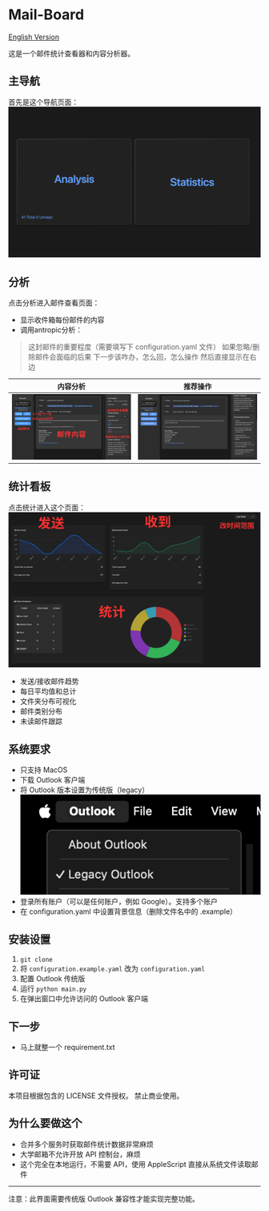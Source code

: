 # Mail-Board
[English Version](README.md)

这是一个邮件统计查看器和内容分析器。

## 主导航
首先是这个导航页面：
![主导航界面](public/index.png)

## 分析
点击分析进入邮件查看页面：
- 显示收件箱每份邮件的内容
- 调用antropic分析：
> 这封邮件的重要程度（需要填写下 configuration.yaml 文件）
> 如果忽略/删除邮件会面临的后果
> 下一步该咋办，怎么回，怎么操作
然后直接显示在右边

| 内容分析                                | 推荐操作                               |
|---------------------------------------|--------------------------------------|
| ![邮件分析 1](public/email-1-cn.png)    | ![邮件分析 2](public/email-2.png)     |

## 统计看板
点击统计进入这个页面：
![统计界面](public/stats-cn.png)
- 发送/接收邮件趋势
- 每日平均值和总计
- 文件夹分布可视化
- 邮件类别分布
- 未读邮件跟踪

## 系统要求
- 只支持 MacOS
- 下载 Outlook 客户端
- 将 Outlook 版本设置为传统版（legacy）
![传统设置](public/legacy.png)
- 登录所有账户（可以是任何账户，例如 Google）。支持多个账户
- 在 configuration.yaml 中设置背景信息（删除文件名中的 .example）

## 安装设置
1. ```git clone```
2. 将 `configuration.example.yaml` 改为 `configuration.yaml`
3. 配置 Outlook 传统版
4. 运行 ```python main.py```
5. 在弹出窗口中允许访问的 Outlook 客户端

## 下一步
- 马上就整一个 requirement.txt

## 许可证
本项目根据包含的 LICENSE 文件授权。
禁止商业使用。

## 为什么要做这个
- 合并多个服务时获取邮件统计数据非常麻烦
- 大学邮箱不允许开放 API 控制台，麻烦
- 这个完全在本地运行，不需要 API，使用 AppleScript 直接从系统文件读取邮件

---
注意：此界面需要传统版 Outlook 兼容性才能实现完整功能。